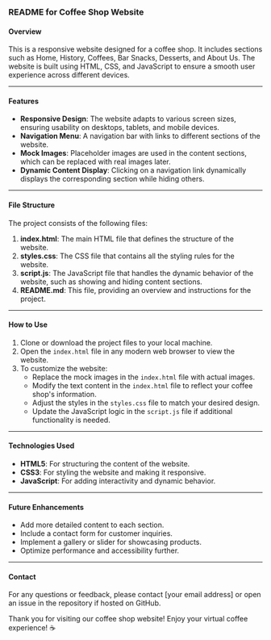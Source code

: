### README for Coffee Shop Website

#### Overview
This is a responsive website designed for a coffee shop. It includes sections such as Home, History, Coffees, Bar Snacks, Desserts, and About Us. The website is built using HTML, CSS, and JavaScript to ensure a smooth user experience across different devices.

---

#### Features
- **Responsive Design**: The website adapts to various screen sizes, ensuring usability on desktops, tablets, and mobile devices.
- **Navigation Menu**: A navigation bar with links to different sections of the website.
- **Mock Images**: Placeholder images are used in the content sections, which can be replaced with real images later.
- **Dynamic Content Display**: Clicking on a navigation link dynamically displays the corresponding section while hiding others.

---

#### File Structure
The project consists of the following files:
1. **index.html**: The main HTML file that defines the structure of the website.
2. **styles.css**: The CSS file that contains all the styling rules for the website.
3. **script.js**: The JavaScript file that handles the dynamic behavior of the website, such as showing and hiding content sections.
4. **README.md**: This file, providing an overview and instructions for the project.

---

#### How to Use
1. Clone or download the project files to your local machine.
2. Open the `index.html` file in any modern web browser to view the website.
3. To customize the website:
   - Replace the mock images in the `index.html` file with actual images.
   - Modify the text content in the `index.html` file to reflect your coffee shop's information.
   - Adjust the styles in the `styles.css` file to match your desired design.
   - Update the JavaScript logic in the `script.js` file if additional functionality is needed.

---

#### Technologies Used
- **HTML5**: For structuring the content of the website.
- **CSS3**: For styling the website and making it responsive.
- **JavaScript**: For adding interactivity and dynamic behavior.

---

#### Future Enhancements
- Add more detailed content to each section.
- Include a contact form for customer inquiries.
- Implement a gallery or slider for showcasing products.
- Optimize performance and accessibility further.

---

#### Contact
For any questions or feedback, please contact [your email address] or open an issue in the repository if hosted on GitHub. 

Thank you for visiting our coffee shop website! Enjoy your virtual coffee experience! ☕
